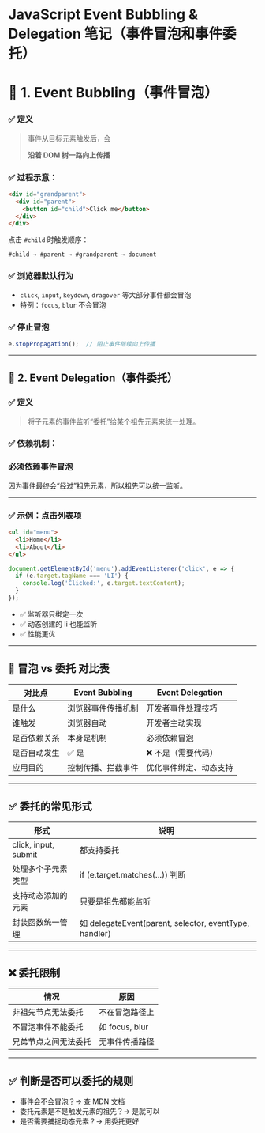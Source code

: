 # JavaScript Event Bubbling & Delegation 笔记（事件冒泡和事件委托）

# **🧩 1. Event Bubbling（事件冒泡）**

### **✅ 定义**

> 事件从目标元素触发后，会
> 
> 
> **沿着 DOM 树一路向上传播**
> 

### **✅ 过程示意：**

```html
<div id="grandparent">
  <div id="parent">
    <button id="child">Click me</button>
  </div>
</div>
```

点击 `#child` 时触发顺序：

```
#child → #parent → #grandparent → document
```

### **✅ 浏览器默认行为**

- `click`, `input`, `keydown`, `dragover` 等大部分事件都会冒泡
- 特例：`focus`, `blur` 不会冒泡

### **✅ 停止冒泡**

```jsx
e.stopPropagation();  // 阻止事件继续向上传播
```

---

## **🧠 2. Event Delegation（事件委托）**

### **✅ 定义**

> 将子元素的事件监听“委托”给某个祖先元素来统一处理。
> 

### **✅ 依赖机制：**

### **必须依赖事件冒泡**

因为事件最终会“经过”祖先元素，所以祖先可以统一监听。

---

### **✅ 示例：点击列表项**

```html
<ul id="menu">
  <li>Home</li>
  <li>About</li>
</ul>
```

```jsx
document.getElementById('menu').addEventListener('click', e => {
  if (e.target.tagName === 'LI') {
    console.log('Clicked:', e.target.textContent);
  }
});
```

- ✅ 监听器只绑定一次
- ✅ 动态创建的 li 也能监听
- ✅ 性能更优

---

## **🔁 冒泡 vs 委托 对比表**

| **对比点** | **Event Bubbling** | **Event Delegation** |
| --- | --- | --- |
| 是什么 | 浏览器事件传播机制 | 开发者事件处理技巧 |
| 谁触发 | 浏览器自动 | 开发者主动实现 |
| 是否依赖关系 | 本身是机制 | 必须依赖冒泡 |
| 是否自动发生 | ✅ 是 | ❌ 不是（需要代码） |
| 应用目的 | 控制传播、拦截事件 | 优化事件绑定、动态支持 |

---

## **✅ 委托的常见形式**

| **形式** | **说明** |
| --- | --- |
| click, input, submit | 都支持委托 |
| 处理多个子元素类型 | if (e.target.matches(...)) 判断 |
| 支持动态添加的元素 | 只要是祖先都能监听 |
| 封装函数统一管理 | 如 delegateEvent(parent, selector, eventType, handler) |

---

## **❌ 委托限制**

| **情况** | **原因** |
| --- | --- |
| 非祖先节点无法委托 | 不在冒泡路径上 |
| 不冒泡事件不能委托 | 如 focus, blur |
| 兄弟节点之间无法委托 | 无事件传播路径 |

---

## **✅ 判断是否可以委托的规则**

- 事件会不会冒泡？→ 查 MDN 文档
- 委托元素是不是触发元素的祖先？→ 是就可以
- 是否需要捕捉动态元素？→ 用委托更好
